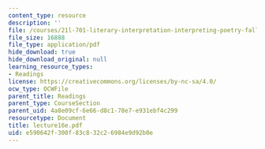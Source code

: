 ```yaml
---
content_type: resource
description: ''
file: /courses/21l-701-literary-interpretation-interpreting-poetry-fall-2003/e590642f300f83c832c26984e9d92b0e_lecture16e.pdf
file_size: 16888
file_type: application/pdf
hide_download: true
hide_download_original: null
learning_resource_types:
- Readings
license: https://creativecommons.org/licenses/by-nc-sa/4.0/
ocw_type: OCWFile
parent_title: Readings
parent_type: CourseSection
parent_uid: 4a8e09cf-6e66-d8c1-78e7-e931ebf4c299
resourcetype: Document
title: lecture16e.pdf
uid: e590642f-300f-83c8-32c2-6984e9d92b0e
---
```

